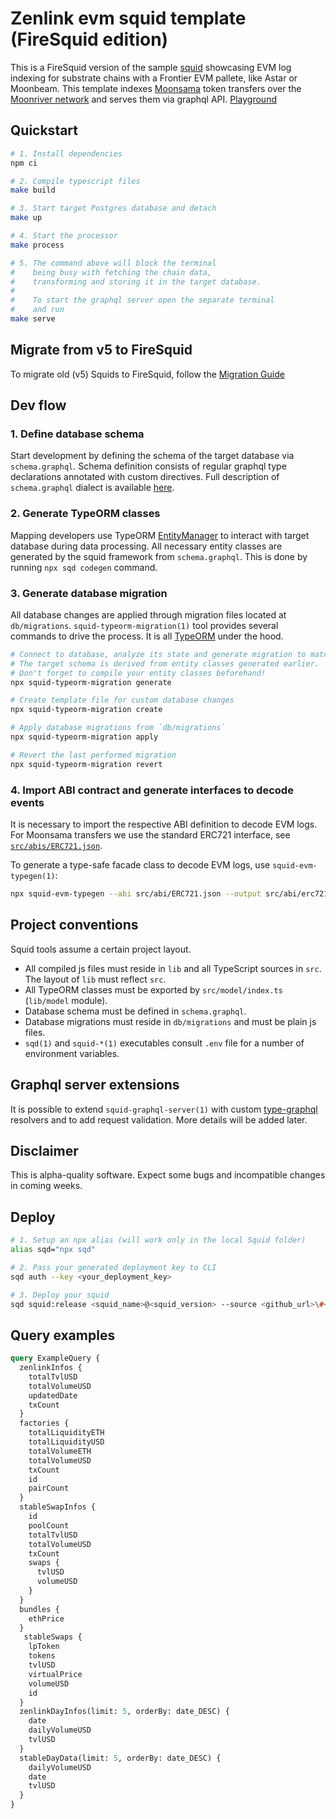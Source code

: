 # Zenlink evm squid template (FireSquid edition)

This is a FireSquid version of the sample [squid](https://subsquid.io) showcasing EVM log indexing for substrate chains with a Frontier EVM pallete, like Astar or Moonbeam. This template indexes [Moonsama](https://moonsama.com/) token transfers over the [Moonriver network](https://moonbeam.network/networks/moonriver/) and serves them via graphql API. [Playground](https://app.subsquid.io/aquarium/Zenlink-Astar-Squid)

## Quickstart

```bash
# 1. Install dependencies
npm ci

# 2. Compile typescript files
make build

# 3. Start target Postgres database and detach
make up

# 4. Start the processor
make process

# 5. The command above will block the terminal
#    being busy with fetching the chain data, 
#    transforming and storing it in the target database.
#
#    To start the graphql server open the separate terminal
#    and run
make serve
```

## Migrate from v5 to FireSquid

To migrate old (v5) Squids to FireSquid, follow the [Migration Guide](https://docs.subsquid.io/docs/guides/migrate-to-fire-squid/)

## Dev flow

### 1. Define database schema

Start development by defining the schema of the target database via `schema.graphql`.
Schema definition consists of regular graphql type declarations annotated with custom directives.
Full description of `schema.graphql` dialect is available [here](https://docs.subsquid.io/schema-spec).

### 2. Generate TypeORM classes

Mapping developers use TypeORM [EntityManager](https://typeorm.io/#/working-with-entity-manager)
to interact with target database during data processing. All necessary entity classes are
generated by the squid framework from `schema.graphql`. This is done by running `npx sqd codegen`
command.

### 3. Generate database migration

All database changes are applied through migration files located at `db/migrations`.
`squid-typeorm-migration(1)` tool provides several commands to drive the process.
It is all [TypeORM](https://typeorm.io/#/migrations) under the hood.

```bash
# Connect to database, analyze its state and generate migration to match the target schema.
# The target schema is derived from entity classes generated earlier.
# Don't forget to compile your entity classes beforehand!
npx squid-typeorm-migration generate

# Create template file for custom database changes
npx squid-typeorm-migration create

# Apply database migrations from `db/migrations`
npx squid-typeorm-migration apply

# Revert the last performed migration
npx squid-typeorm-migration revert   
```

### 4. Import ABI contract and generate interfaces to decode events

It is necessary to import the respective ABI definition to decode EVM logs. For Moonsama transfers we use the standard ERC721 interface, see [`src/abis/ERC721.json`](src/abis/ERC721.json).

To generate a type-safe facade class to decode EVM logs, use `squid-evm-typegen(1)`:

```bash
npx squid-evm-typegen --abi src/abi/ERC721.json --output src/abi/erc721.ts
```


## Project conventions

Squid tools assume a certain project layout.

* All compiled js files must reside in `lib` and all TypeScript sources in `src`.
The layout of `lib` must reflect `src`.
* All TypeORM classes must be exported by `src/model/index.ts` (`lib/model` module).
* Database schema must be defined in `schema.graphql`.
* Database migrations must reside in `db/migrations` and must be plain js files.
* `sqd(1)` and `squid-*(1)` executables consult `.env` file for a number of environment variables.

## Graphql server extensions

It is possible to extend `squid-graphql-server(1)` with custom
[type-graphql](https://typegraphql.com) resolvers and to add request validation.
More details will be added later.

## Disclaimer

This is alpha-quality software. Expect some bugs and incompatible changes in coming weeks.

## Deploy

```bash
# 1. Setup an npx alias (will work only in the local Squid folder)
alias sqd="npx sqd"

# 2. Pass your generated deployment key to CLI
sqd auth --key <your_deployment_key>

# 3. Deploy your squid
sqd squid:release <squid_name>@<squid_version> --source <github_url>\#<commit_hash>
```

## Query examples

```graphql
query ExampleQuery {
  zenlinkInfos {
    totalTvlUSD
    totalVolumeUSD
    updatedDate
    txCount
  }
  factories {
    totalLiquidityETH
    totalLiquidityUSD
    totalVolumeETH
    totalVolumeUSD
    txCount
    id
    pairCount
  }
  stableSwapInfos {
    id
    poolCount
    totalTvlUSD
    totalVolumeUSD
    txCount
    swaps {
      tvlUSD
      volumeUSD
    }
  }
  bundles {
    ethPrice
  }
   stableSwaps {
    lpToken
    tokens
    tvlUSD
    virtualPrice
    volumeUSD
    id
  }
  zenlinkDayInfos(limit: 5, orderBy: date_DESC) {
    date
    dailyVolumeUSD
    tvlUSD
  }
  stableDayData(limit: 5, orderBy: date_DESC) {
    dailyVolumeUSD
    date
    tvlUSD
  }
} 
```

